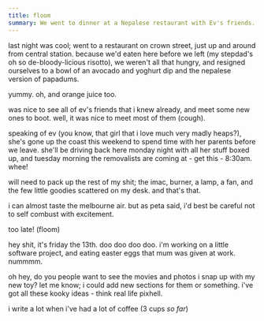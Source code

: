 ```yaml
---
title: floom
summary: We went to dinner at a Nepalese restaurant with Ev's friends.
---
```


last night was cool; went to a restaurant on crown street, just up and around from central station. because we'd eaten here before we left (my stepdad's oh so de-bloody-licious risotto), we weren't all that hungry, and resigned ourselves to a bowl of an avocado and yoghurt dip and the nepalese version of papadums.

yummy. oh, and orange juice too.

was nice to see all of ev's friends that i knew already, and meet some new ones to boot. well, it was nice to meet most of them (cough).

speaking of ev (you know, that girl that i love much very madly heaps?), she's gone up the coast this weekend to spend time with her parents before we leave. she'll be driving back here monday night with all her stuff boxed up, and tuesday morning the removalists are coming at - get this - 8:30am. whee!

will need to pack up the rest of my shit; the imac, burner, a lamp, a fan, and the few little goodies scattered on my desk. and that's that.

i can almost taste the melbourne air. but as peta said, i'd best be careful not to self combust with excitement.

too late! (floom)

hey shit, it's friday the 13th. doo doo doo doo. i'm working on a little software project, and eating easter eggs that mum was given at work. nummmm.

oh hey, do you people want to see the movies and photos i snap up with my new toy? let me know; i could add new sections for them or something. i've got all these kooky ideas - think real life pixhell.

i write a lot when i've had a lot of coffee (3 cups *so far*)